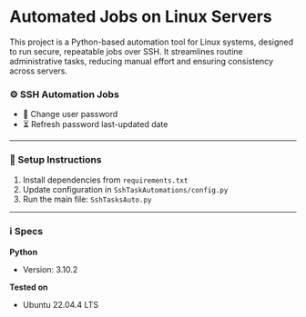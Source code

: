 # Automated Jobs on Linux Servers

This project is a Python-based automation tool for Linux systems, designed to run secure, repeatable jobs over SSH. 
It streamlines routine administrative tasks, reducing manual effort and ensuring consistency across servers.


### ⚙️ SSH Automation Jobs
- 🔑 Change user password
- ⏳ Refresh password last-updated date


---

### 📁 Setup Instructions
1. Install dependencies from `requirements.txt` 
2. Update configuration in `SshTaskAutomations/config.py`
3. Run the main file: `SshTasksAuto.py`

---

### ℹ️ Specs
**Python**
- Version: 3.10.2

**Tested on**
- Ubuntu 22.04.4 LTS

